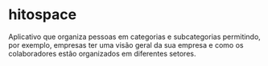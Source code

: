 # hitospace
Aplicativo que organiza pessoas em categorias e subcategorias permitindo, por exemplo, empresas ter uma visão geral da sua empresa e como os colaboradores estão organizados em diferentes setores.
